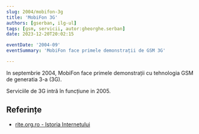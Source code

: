 ```yaml
---
slug: 2004/mobifon-3g
title: 'MobiFon 3G'
authors: [gserban, ilg-ul]
tags: [gsm, servicii, autor:gheorghe.serban]
date: 2023-12-20T20:02:15

eventDate: '2004-09'
eventSummary: 'MobiFon face primele demonstrații de GSM 3G'

---
```


In septembrie 2004, MobiFon face primele demonstrații cu tehnologia
GSM de generatia 3-a (3G).

<!-- truncate -->

Serviciile de 3G intră în funcțiune in 2005.

## Referințe

- [rite.org.ro - Istoria Internetului](https://rite.org.ro/istoria-internetului/)
